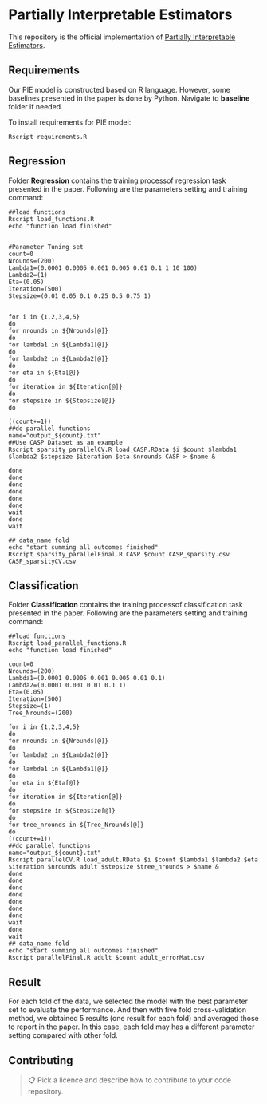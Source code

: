 # Partially Interpretable Estimators

This repository is the official implementation of [Partially Interpretable Estimators](https://arxiv.org/abs/2030.12345). 


## Requirements

Our PIE model is constructed based on R language. However, some baselines presented in the paper is done by Python. Navigate to **baseline** folder if needed.

To install requirements for PIE model:

```setup
Rscript requirements.R
```
## Regression
Folder **Regression** contains the training processof regression task presented in the paper.
Following are the parameters setting and training command:

```train
##load functions
Rscript load_functions.R
echo "function load finished"


#Parameter Tuning set
count=0
Nrounds=(200)
Lambda1=(0.0001 0.0005 0.001 0.005 0.01 0.1 1 10 100)
Lambda2=(1)
Eta=(0.05)
Iteration=(500)
Stepsize=(0.01 0.05 0.1 0.25 0.5 0.75 1)


for i in {1,2,3,4,5}
do
for nrounds in ${Nrounds[@]}
do
for lambda1 in ${Lambda1[@]}
do
for lambda2 in ${Lambda2[@]}
do
for eta in ${Eta[@]}
do
for iteration in ${Iteration[@]}
do
for stepsize in ${Stepsize[@]}
do

((count+=1))
##do parallel functions
name="output_${count}.txt"
##Use CASP Dataset as an example
Rscript sparsity_parallelCV.R load_CASP.RData $i $count $lambda1 $lambda2 $stepsize $iteration $eta $nrounds CASP > $name &

done
done
done
done
done
done
wait
done
wait

## data_name fold
echo "start summing all outcomes finished"
Rscript sparsity_parallelFinal.R CASP $count CASP_sparsity.csv CASP_sparsityCV.csv
```

## Classification
Folder **Classification** contains the training processof classification task presented in the paper.
Following are the parameters setting and training command:
```
##load functions
Rscript load_parallel_functions.R
echo "function load finished"

count=0
Nrounds=(200)
Lambda1=(0.0001 0.0005 0.001 0.005 0.01 0.1)
Lambda2=(0.0001 0.001 0.01 0.1 1)
Eta=(0.05)
Iteration=(500)
Stepsize=(1)
Tree_Nrounds=(200)

for i in {1,2,3,4,5}
do
for nrounds in ${Nrounds[@]}
do
for lambda2 in ${Lambda2[@]}
do
for lambda1 in ${Lambda1[@]}
do
for eta in ${Eta[@]}
do
for iteration in ${Iteration[@]}
do
for stepsize in ${Stepsize[@]}
do
for tree_nrounds in ${Tree_Nrounds[@]}
do
((count+=1))
##do parallel functions
name="output_${count}.txt"
Rscript parallelCV.R load_adult.RData $i $count $lambda1 $lambda2 $eta $iteration $nrounds adult $stepsize $tree_nrounds > $name &
done
done
done
done
done
done
done
wait
done
wait
## data_name fold
echo "start summing all outcomes finished"
Rscript parallelFinal.R adult $count adult_errorMat.csv
```
## Result
For each fold of the data, we selected the model with the best parameter set to evaluate the performance. And then with five fold cross-validation method, we obtained 5 results (one result for each fold) and averaged those to report in the paper. In this case, each fold may has a different parameter setting compared with other fold.

## Contributing

>📋  Pick a licence and describe how to contribute to your code repository. 
